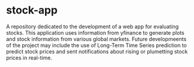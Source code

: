 # stock-app
A repository dedicated to the development of a web app for evaluating stocks.
This application uses information from yfinance to generate plots and stock 
information from various global markets. Future developmeents of the project 
may include the use of Long-Term Time Series prediction to predict stock prices 
and sent notifications about rising or plumetting stock prices in real-time.
